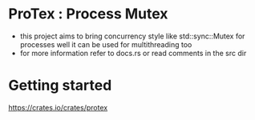 # ProTex : Process Mutex
- this project aims to bring concurrency style like std::sync::Mutex for processes well it can be used for multithreading too
- for more information refer to docs.rs or read comments in the src dir

# Getting started 
https://crates.io/crates/protex
